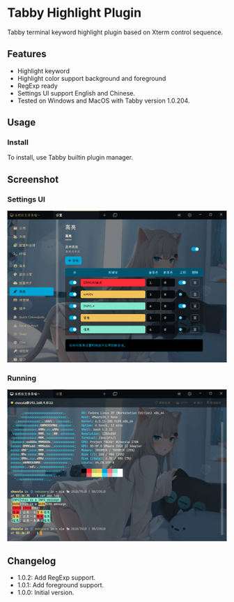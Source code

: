 # Tabby Highlight Plugin

Tabby terminal keyword highlight plugin based on Xterm control sequence.

## Features

- Highlight keyword
- Highlight color support background and foreground
- RegExp ready
- Settings UI support English and Chinese.
- Tested on Windows and MacOS with Tabby version 1.0.204.

## Usage

### Install

To install, use Tabby builtin plugin manager.

## Screenshot

### Settings UI

![Settings](screenshots/settings.png)

### Running

![Terminal1](screenshots/terminal1.png)

## Changelog

- 1.0.2: Add RegExp support.
- 1.0.1: Add foreground support.
- 1.0.0: Initial version.
